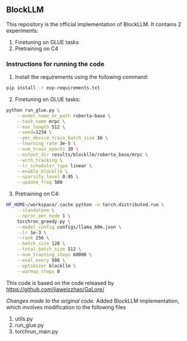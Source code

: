 ## BlockLLM

This repository is the official implementation of BlockLLM. It contains 2 experiments:

1. Finetuning on GLUE tasks
2. Pretraining on C4 


### Instructions for running the code

1. Install the requirements using the following command:
```bash
pip install -r exp-requirements.txt
```

2. Finetuning on GLUE tasks:
```bash
python run_glue.py \
    --model_name_or_path roberta-base \
    --task_name mrpc \
    --max_length 512 \
    --seed=1234 \
    --per_device_train_batch_size 16 \
    --learning_rate 3e-5 \
    --num_train_epochs 30 \
    --output_dir results/blockllm/roberta_base/mrpc \
    --with_tracking \
    --lr_scheduler_type linear \
    --enable_blockllm \
    --sparsity_level 0.95 \
    --update_freq 500
```

3. Pretraining on C4:
```bash
HF_HOME=/workspace/.cache python -m torch.distributed.run \
    --standalone \
    --nproc_per_node 1 \
    torchrun_greedy.py \
    --model_config configs/llama_60m.json \
    --lr 1e-3 \
    --rank 256 \
    --batch_size 128 \
    --total_batch_size 512 \
    --num_training_steps 60000 \
    --eval_every 500 \
    --optimizer blockllm \
    --warmup_steps 0
```

This code is based on the code released by https://github.com/jiaweizzhao/GaLore/

*Changes made to the original code:*
Added BlockLLM implementation, which involves modification to the following files
1. utils.py
2. run_glue.py
3. torchrun_main.py